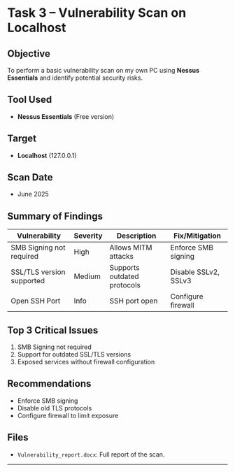 # Task 3 – Vulnerability Scan on Localhost

## Objective
To perform a basic vulnerability scan on my own PC using **Nessus Essentials** and identify potential security risks.

## Tool Used
- **Nessus Essentials** (Free version)

## Target
- **Localhost** (127.0.0.1)

## Scan Date
- June 2025

##  Summary of Findings

| Vulnerability              | Severity | Description                    | Fix/Mitigation             |
|---------------------------|----------|--------------------------------|----------------------------|
| SMB Signing not required  | High     | Allows MITM attacks            | Enforce SMB signing        |
| SSL/TLS version supported | Medium   | Supports outdated protocols    | Disable SSLv2, SSLv3       |
| Open SSH Port             | Info     | SSH port open                  | Configure firewall         |

## Top 3 Critical Issues
1. SMB Signing not required
2. Support for outdated SSL/TLS versions
3. Exposed services without firewall configuration

## Recommendations
- Enforce SMB signing
- Disable old TLS protocols
- Configure firewall to limit exposure

## Files
- `Vulnerability_report.docx`: Full report of the scan.

---

